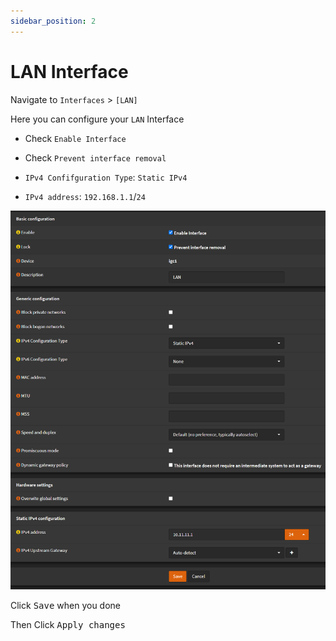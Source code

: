 ```yaml
---
sidebar_position: 2
---
```


# LAN Interface

Navigate to `Interfaces` > `[LAN]`

Here you can configure your `LAN` Interface

- Check `Enable Interface`
- Check `Prevent interface removal`

- `IPv4 Confifguration Type`: `Static IPv4`
- `IPv4 address`: `192.168.1.1`/`24`

![opnsense-interfaces-lan](img/opnsense-interfaces-lan.png)

Click <kbd>Save</kbd> when you done

Then Click <kbd>Apply changes</kbd>
